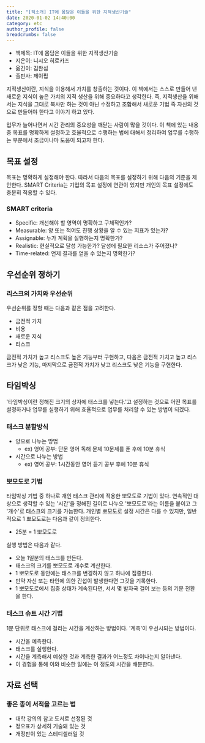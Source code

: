 ```yaml
---
title: "[책소개] IT에 몸담은 이들을 위한 지적생산기술"
date: 2020-01-02 14:40:00
category: etc
author_profile: false
breadcrumbs: false
---
```

* 책제목: IT에 몸담은 이들을 위한 지적생산기술
* 지은이: 니시오 히로카즈
* 옮긴이: 김완섭
* 출판사: 제이펍

지적생산이란, 지식을 이용해서 가치를 창출하는 것이다. 이 책에서는 스스로 만들어 낸 새로운 지식이 높은 가치의 지적 생산을 위해 중요하다고 생각한다. 즉, 지적생산을 위해서는 지식을 그대로 복사만 하는 것이 아닌 수정하고 조합해서 새로운 기법 즉 자신의 것으로 만들어야 한다고 이야기 하고 있다.

업무가 늘어나면서 시간 관리의 중요성을 깨닫는 사람이 많을 것이다. 이 책에 있는 내용 중 목표를 명확하게 설정하고 효율적으로 수행하는 법에 대해서 정리하여 업무를 수행하는 부분에서 조금이나마 도움이 되고자 한다.

## 목표 설정
목표는 명확하게 설정해야 한다. 따라서 다음의 목표를 설정하기 위해 다음의 기준을 제안한다. SMART Criteria는 기업의 목표 설정에 연관이 있지만 개인의 목표 설정에도 충분히 적용할 수 있다.

### SMART criteria
* Specific: 개선해야 할 영역이 명확하고 구체적인가?
* Measurable: 양 또는 적어도 진행 상황을 알 수 있는 지표가 있는가?
* Assignable: 누가 계획을 실행하는지 명확한가?
* Realistic: 현실적으로 달성 가능한가? 달성에 필요한 리소스가 주어졌나?
* Time-related: 언제 결과를 얻을 수 있는지 명확한가?

## 우선순위 정하기
### 리스크의 가치와 우선순위
우선순위를 정할 때는 다음과 같은 점을 고려한다.
* 금전적 가치
* 비용
* 새로운 지식
* 리스크

금전적 가치가 높고 리스크도 높은 기능부터 구현하고, 다음은 금전적 가치고 높고 리스크가 낮은 기능, 마지막으로 금전적 가치가 낮고 리스크도 낮은 기능을 구현한다.

## 타임박싱
 '타임박싱이란 정해진 크기의 상자에 태스크를 넣는다.'고 설정하는 것으로 어떤 목표를 설정하거나 업무를 실행하기 위해 효율적으로 업무를 처리할 수 있는 방법이 되겠다.

### 태스크 분할방식
* 양으로 나누는 방법
    * ex) 영어 공부: 단문 영어 독해 문제 10문제를 푼 후에 10분 휴식
* 시간으로 나누는 방법
    * ex) 영어 공부: 1시간동안 영어 듣기 공부 후에 10분 휴식

### 뽀모도로 기법
  타임박싱 기법 중 하나로 개인 태스크 관리에 적용한 뽀모도로 기법이 있다. 연속적인 대상으로 생각할 수 있는 '시간'을 정해진 길이로 나누오 '뽀모도로'라는 이름을 붙이고 그 '개수'로 태스크의 크기를 가늠한다. 개인별 뽀모도로 설정 시간은 다를 수 있지만, 일반적으로 1 뽀모도로는 다음과 같이 정의한다.
  * 25분 = 1 뽀모도로

실행 방법은 다음과 같다.
  * 오늘 1일분의 태스크를 만든다.
  * 태스크의 크기를 뽀모도로 개수로 계산한다.
  * 1 뽀모도로 동안에는 태스크를 변경하지 않고 하나에 집중한다.
  * 만약 자신 또는 타인에 의한 간섭이 발생한다면 그것을 기록한다.
  * 1 뽀모도로에서 집중 상태가 계속된다면, 서서 몇 발자국 걸어 보는 등의 기분 전환을 한다.

### 태스크 슈트 시간 기법
 1분 단위로 태스크에 걸리는 시간을 계산하는 방법이다. '계측'이 우선시되는 방법이다.
 * 시간을 예측한다.
 * 태스크를 실행한다.
 * 시간을 계측해서 예상한 것과 계측한 결과가 어느정도 차이나는지 알아낸다.
 * 이 경험을 통해 이와 비슷한 일에는 이 정도의 시간을 배분한다.

## 자료 선택
### 좋은 종이 서적을 고르는 법
* 대학 강의의 참고 도서로 선정된 것
* 정오표가 상세히 기술돼 있는 것
* 개정판이 있는 스테디셀러일 것
